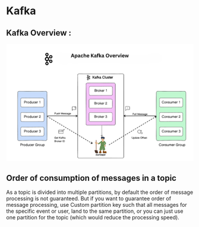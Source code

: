 # Kafka


## Kafka Overview :

!["Apache Kafka Overview"](images/kafka_overview.png?raw=true)


## Order of consumption of messages in a topic
As a topic is divided into multiple partitions, by default the order of message processing is not guaranteed. But if you want to guarantee order of message processing, use Custom partition key such that all messages for the specific event or user, land to the same partition, or you can just use one partition for the topic (which would reduce the processing speed).
